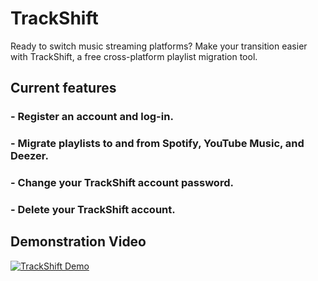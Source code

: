 # TrackShift

Ready to switch music streaming platforms? Make your transition easier with TrackShift, a free cross-platform playlist migration tool.

## Current features

### - Register an account and log-in.
### - Migrate playlists to and from Spotify, YouTube Music, and Deezer.
### - Change your TrackShift account password.
### - Delete your TrackShift account.

## Demonstration Video
[![TrackShift Demo](https://img.youtube.com/vi/0WfJe-vXFzo/hqdefault.jpg)](https://youtu.be/0WfJe-vXFzo "TrackShift Demo")